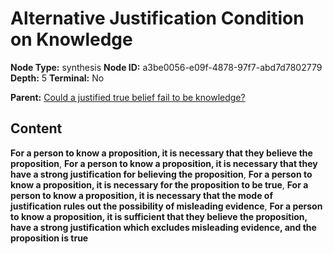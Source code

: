 # Alternative Justification Condition on Knowledge

**Node Type:** synthesis
**Node ID:** a3be0056-e09f-4878-97f7-abd7d7802779
**Depth:** 5
**Terminal:** No

**Parent:** [Could a justified true belief fail to be knowledge?](could-a-justified-true-belief-fail-to-be-knowledge-antithesis-63d30b57-87ef-4d38-9fb0-fae4867632ed.md)

## Content

**For a person to know a proposition, it is necessary that they believe the proposition**, **For a person to know a proposition, it is necessary that they have a strong justification for believing the proposition**, **For a person to know a proposition, it is necessary for the proposition to be true**, **For a person to know a proposition, it is necessary that the mode of justification rules out the possibility of misleading evidence**, **For a person to know a proposition, it is sufficient that they believe the proposition, have a strong justification which excludes misleading evidence, and the proposition is true**
